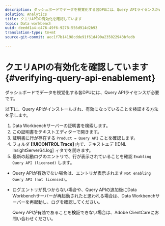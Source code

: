 ```yaml
---
description: ダッシュボードでデータを視覚化する各DPUには、Query APIライセンスが必要です。
solution: Analytics
title: クエリAPIの有効化を確認しています
topic: Data workbench
uuid: deedd1a4-c476-49f6-9278-556d914d2b93
translation-type: tm+mt
source-git-commit: aec1f7b14198cdde91f61d490a235022943bfedb

---
```



# クエリAPIの有効化を確認しています{#verifying-query-api-enablement}

ダッシュボードでデータを視覚化する各DPUには、Query APIライセンスが必要です。

以下に、Query APIがインストールされ、有効になっていることを検証する方法を示します。

1. Data Workbenchサーバーの証明書を検索します。
1. この証明書をテキストエディターで開きます。
1. 証明書に行が存在する `Product = Query API` ことを確認します。
1. フォルダ **[!UICONTROL Trace]** 内で、テキストエデ [!DNL InsightServer64.log] ィタでを開きます。
1. 最新の起動ログのエントリで、行が表示されていることを確認 `Enabling Query API (licensed)` します。

* Query APIが有効でない場合は、エントリが表示されます `Not enabling Query API (not licensed)`。
* ログエントリが見つからない場合や、Query APIの追加後にData Workbenchサーバーが再起動されたと思われる場合は、Data Workbenchサーバーを再起動し、ログを確認してください。

   Query APIが有効であることを検証できない場合は、Adobe ClientCareにお問い合わせください。
